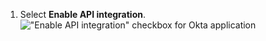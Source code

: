 1. Select **Enable API integration**.
   !["Enable API integration" checkbox for Okta application](/assets/images/help/saml/okta-enable-api-integration.png)
